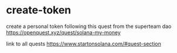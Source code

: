 # create-token
create a personal token following this quest from the superteam dao https://openquest.xyz/quest/solana-my-money

link to all quests https://www.startonsolana.com/#quest-section
